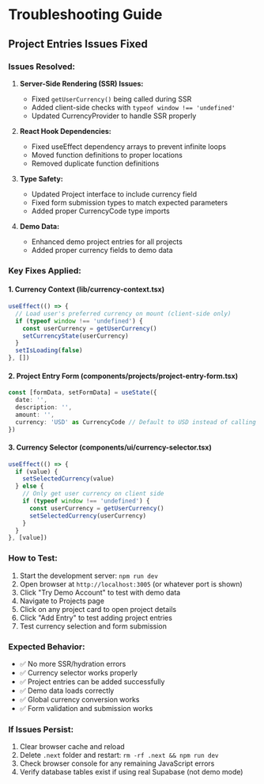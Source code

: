 # Troubleshooting Guide

## Project Entries Issues Fixed

### Issues Resolved:

1. **Server-Side Rendering (SSR) Issues:**
   - Fixed `getUserCurrency()` being called during SSR
   - Added client-side checks with `typeof window !== 'undefined'`
   - Updated CurrencyProvider to handle SSR properly

2. **React Hook Dependencies:**
   - Fixed useEffect dependency arrays to prevent infinite loops
   - Moved function definitions to proper locations
   - Removed duplicate function definitions

3. **Type Safety:**
   - Updated Project interface to include currency field
   - Fixed form submission types to match expected parameters
   - Added proper CurrencyCode type imports

4. **Demo Data:**
   - Enhanced demo project entries for all projects
   - Added proper currency fields to demo data

### Key Fixes Applied:

#### 1. Currency Context (lib/currency-context.tsx)
```typescript
useEffect(() => {
  // Load user's preferred currency on mount (client-side only)
  if (typeof window !== 'undefined') {
    const userCurrency = getUserCurrency()
    setCurrencyState(userCurrency)
  }
  setIsLoading(false)
}, [])
```

#### 2. Project Entry Form (components/projects/project-entry-form.tsx)
```typescript
const [formData, setFormData] = useState({
  date: '',
  description: '',
  amount: '',
  currency: 'USD' as CurrencyCode // Default to USD instead of calling getUserCurrency()
})
```

#### 3. Currency Selector (components/ui/currency-selector.tsx)
```typescript
useEffect(() => {
  if (value) {
    setSelectedCurrency(value)
  } else {
    // Only get user currency on client side
    if (typeof window !== 'undefined') {
      const userCurrency = getUserCurrency()
      setSelectedCurrency(userCurrency)
    }
  }
}, [value])
```

### How to Test:

1. Start the development server: `npm run dev`
2. Open browser at `http://localhost:3005` (or whatever port is shown)
3. Click "Try Demo Account" to test with demo data
4. Navigate to Projects page
5. Click on any project card to open project details
6. Click "Add Entry" to test adding project entries
7. Test currency selection and form submission

### Expected Behavior:

- ✅ No more SSR/hydration errors
- ✅ Currency selector works properly
- ✅ Project entries can be added successfully
- ✅ Demo data loads correctly
- ✅ Global currency conversion works
- ✅ Form validation and submission works

### If Issues Persist:

1. Clear browser cache and reload
2. Delete `.next` folder and restart: `rm -rf .next && npm run dev`
3. Check browser console for any remaining JavaScript errors
4. Verify database tables exist if using real Supabase (not demo mode)
